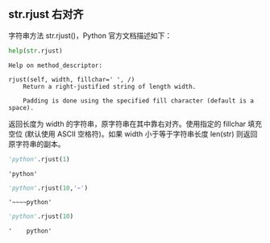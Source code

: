 ## str.rjust 右对齐

字符串方法 str.rjust()，Python 官方文档描述如下：


```python
help(str.rjust)
```

    Help on method_descriptor:
    
    rjust(self, width, fillchar=' ', /)
        Return a right-justified string of length width.
        
        Padding is done using the specified fill character (default is a space).
    
    

返回长度为 width 的字符串，原字符串在其中靠右对齐。使用指定的 fillchar 填充空位 (默认使用 ASCII 空格符)。如果 width 小于等于字符串长度 len(str) 则返回原字符串的副本。


```python
'python'.rjust(1)
```




    'python'




```python
'python'.rjust(10,'~')
```




    '~~~~python'




```python
'python'.rjust(10)
```




    '    python'


